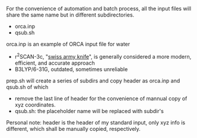 For the convenience of automation and batch process, 
  all the input files will share the same name but in different subdirectories.
- orca.inp
- qsub.sh

orca.inp is an example of ORCA input file for water
- r<sup>2</sup>SCAN-3c, "[swiss army knife](https://doi.org/10.1063/5.0040021)", is generally considered a more modern, efficient, and accurate approach
- B3LYP/6-31G, outdated, sometimes unreliable

prep.sh will create a series of subdirs and copy header as orca.inp and qsub.sh of which
- remove the last line of header for the convenience of mannual copy of xyz coordinates.
- qsub.sh: the placeholder name will be replaced with subdir's

Personal note: header is the header of my standard input, only xyz info is different, which shall be manually copied, respectively.
